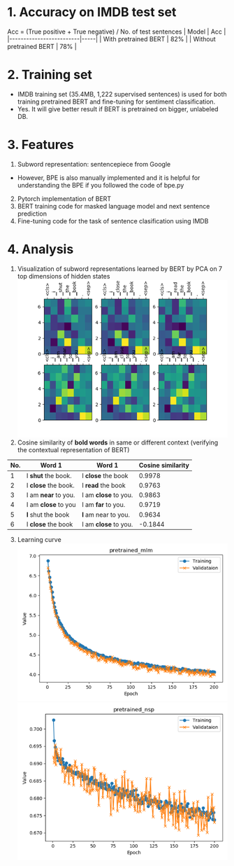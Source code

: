 # 1. Accuracy on IMDB test set
Acc = (True positive + True negative) / No. of test sentences
| Model                   | Acc |
|-------------------------|-----|
| With pretrained BERT    | 82% |
| Without pretrained BERT | 78% |

# 2. Training set
* IMDB training set (35.4MB, 1,222 supervised sentences) is used for both training pretrained BERT and fine-tuning for sentiment classification.
* Yes. It will give better result if BERT is pretrained on bigger, unlabeled DB.

# 3. Features

1. Subword representation: sentencepiece from Google
* However, BPE is also manually implemented and it is helpful for understanding the BPE if you followed the code of bpe.py
2. Pytorch implementation of BERT
3. BERT training code for masked language model and next sentence prediction
4. Fine-tuning code for the task of sentence clasification using IMDB

# 4. Analysis

1. Visualization of subword representations learned by BERT by PCA on 7 top dimensions of hidden states
![](analysis.png)
2. Cosine similarity of **bold words** in same or different context (verifying the contextual representation of BERT)

| No. | Word 1                | Word 1                 | Cosine similarity |
|-----|-----------------------|------------------------|-------------------|
| 1   | I **shut** the book.  | I **close** the book   | 0.9978            |
| 2   | I **close** the book. | I **read** the book    | 0.9763            |
| 3   | I am **near** to you. | I am **close** to you. | 0.9863            |
| 4   | I am **close** to you | I am **far** to you.   | 0.9719            |
| 5   | **I** shut the book   | **I** am near to you.  | 0.9634            |
| 6   | I **close** the book  | I am **close** to you. | -0.1844           |

3. Learning curve
![](pretrained_mlm.png)
![](pretrained_nsp.png)



